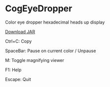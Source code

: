 # CogEyeDropper
Color eye dropper hexadecimal heads up display

[Download JAR](https://github.com/GlitchCog/CogEyeDropper/blob/master/jar/CogEyeDropper.jar?raw=true)


Ctrl+C: Copy

SpaceBar: Pause on current color / Unpause

M: Toggle magnifying viewer

F1: Help

Escape: Quit
